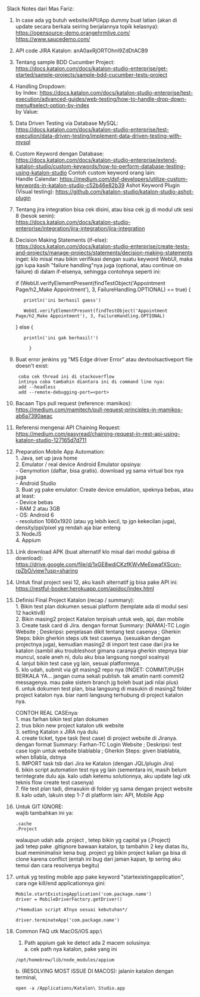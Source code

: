 Slack Notes dari Mas Fariz:
1. In case ada yg butuh website/API/App dummy buat latian (akan di update secara berkala seiring berjalannya topik kelasnya):\
                https://opensource-demo.orangehrmlive.com/
                https://www.saucedemo.com/

2. API code JIRA Katalon: anA0axRjORTOhnI9ZdDtACB9

3. Tentang sample BDD Cucumber Project:\
    https://docs.katalon.com/docs/katalon-studio-enterprise/get-started/sample-projects/sample-bdd-cucumber-tests-project

    

4. Handling Dropdown:\
        by Index: https://docs.katalon.com/docs/katalon-studio-enterprise/test-execution/advanced-guides/web-testing/how-to-handle-drop-down-menu#select-option-by-index \
        by Value: 

5. Data Driven Testing via Database MySQL:\
        https://docs.katalon.com/docs/katalon-studio-enterprise/test-execution/data-driven-testing/implement-data-driven-testing-with-mysql

6. Custom Keyword dengan Database:\
        https://docs.katalon.com/docs/katalon-studio-enterprise/extend-katalon-studio/custom-keywords/how-to-perform-database-testing-using-katalon-studio
        Contoh custom keyword orang lain:\
                Handle Calendar: https://medium.com/dsf-developers/utilize-custom-keywords-in-katalon-studio-c52b46e82b39
                Ashot Keyword Plugin (Visual testing): https://github.com/katalon-studio/katalon-studio-ashot-plugin

7. Tentang jira integration bisa cek disini, atau bisa cek jg di modul utk sesi 8 (besok senin):\
https://docs.katalon.com/docs/katalon-studio-enterprise/integration/jira-integration/jira-integration

8. Decision Making Statements (if-else):
https://docs.katalon.com/docs/katalon-studio-enterprise/create-tests-and-projects/manage-projects/statements/decision-making-statements \
    inget: klo misal mau bikin verifikasi dengan suatu keyword WebUI, maka jgn lupa kasih "failure handling"nya juga (optional, atau continue on failure) di dalam if-elsenya, sehingga contohnya seperti ini:

    if (WebUI.verifyElementPresent(findTestObject('Appointment Page/h2_Make Appointment'), 3, FailureHandling.OPTIONAL) == true) {
                
          println('ini berhasil gaess')

          WebUI.verifyElementPresent(findTestObject('Appointment Page/h2_Make Appointment'), 3, FailureHandling.OPTIONAL)
                
     } else {
                
          println('ini gak berhasil!')
                
            }


9. Buat error jenkins yg "MS Edge driver Error" atau devtoolsactiveport file doesn't exist:

        coba cek thread ini di stackoverflow
        intinya coba tambahin diantara ini di command line nya:
        add --headless
        add --remote-debugging-port=<port>


10. Bacaan Tips pull request (reference: mamikos):\
    https://medium.com/mamitech/pull-request-principles-in-mamikos-ab6a7390aeac

11. Referensi mengenai API Chaining Request:
https://medium.com/easyread/chaining-request-in-rest-api-using-katalon-studio-127165d7d711

12. Preparation Mobile App Automation:\
        1. Java, set up java home\
        2. Emulator / real device Android
        Emulator opsinya:\
        - Genymotion (daftar, bisa gratis). download yg sama virtual box nya juga\
        - Android Studio\
        3. Buat yg pake emulator: Create device emulation, speknya bebas, atau at least:\
        - Device bebas\
        - RAM 2 atau 3GB\
        - OS: Android 6\
        - resolution 1080x1920 (atau yg lebih kecil, tp jgn kekecilan juga), density/ppi/pixel yg rendah aja biar enteng\
        3. NodeJS\
        4. Appium

13. Link download APK (buat alternatif klo misal dari modul gabisa di download):\
    https://drive.google.com/file/d/1xGE8wdiCKzfKWvMeEpwafXScxn-rpZbO/view?usp=sharing

14. Untuk final project sesi 12, aku kasih alternatif jg bisa pake API ini:\
    https://restful-booker.herokuapp.com/apidoc/index.html

15. Definisi Final Project Katalon (recap / summary):\
        1. Bikin test plan dokumen sesuai platform (template ada di modul sesi 12 hacktiv8)\
        2. Bikin masing2 project Katalon terpisah untuk web, api, dan mobile\
        3. Create task card di Jira. dengan format Summary: [NAMA]-TC Login Website ; Deskripsi: penjelasan dikit tentang test casenya ; Gherkin Steps: bikin gherkin steps utk test casenya. (sesuaikan dengan projectnya juga), kemudian masing2 di import test case dari jira ke katalon (sambil aku troubleshoot gimana caranya gherkin stepnya biar muncul, soale aneh ni, dulu aku bisa langsung nongol soalnya)\
        4. lanjut bikin test case yg lain, sesuai platformnya.\
        5. klo udah, submit via git masing2 repo nya (INGET: COMMIT/PUSH BERKALA YA... jangan cuma sekali publish. tak amatin nanti commit2 messagenya. mau pake sistem branch jg boleh buat jadi nilai plus)\
        6. untuk dokumen test plan, bisa langsung di masukin di masing2 folder project katalon nya. biar nanti langsung terhubung di project katalon nya.

    CONTOH REAL CASEnya:\
        1. mas farhan bikin test plan dokumen\
        2. trus bikin new project katalon utk website\
        3. setting Katalon x JIRA nya dulu\
        4. create ticket, type task (test case) di project website di Jiranya. dengan format Summary: Farhan-TC Login Website ; Deskripsi: test case login untuk website blablabla ; Gherkin Steps: given blablabla, when bllabla, dstnya\
        5. IMPORT task tsb dari Jira ke Katalon (dengan JQL/plugin Jira)\
        6. bikin script automation test nya yg lain (sementara ini, masih belum terintegrate dulu aja. kalo udah ketemu solutionnya, aku update lagi utk teknis flow create test casenya)\
        7. file test plan tadi, dimasukin di folder yg sama dengan project website\
        8. kalo udah, lakuin step 1-7 di platform lain: API, Mobile App


16. Untuk GIT IGNORE:\
        wajib tambahkan ini ya:

        .cache
        .Project

    walaupun udah ada .project , tetep bikin yg capital ya (.Project)\
    jadi tetep pake .gitignore bawaan katalon, tp tambahin 2 key diatas itu, buat meminimalisir kena bug .project yg bikin project kalian ga bisa di clone karena conflict (entah ini bug dari jaman kapan, tp sering aku temui dan cara resolvenya begitu) 


17. untuk yg testing mobile app pake keyword "startexistingapplication", cara nge kill/end applicationnya gini:
        
        Mobile.startExistingApplication('com.package.name')
        driver = MobileDriverFactory.getDriver()

        /*kemudian script ATnya sesuai kebutuhan*/

        driver.terminateApp('com.package.name')

18. Common FAQ utk MacOS/iOS app:\
      1. Path appium gak ke detect
      ada 2 macem solusinya:\
      a. cek path nya katalon, pake yang ini

        /opt/homebrew/lib/node_modules/appium

      b. (RESOLVING MOST ISSUE DI MACOS):
        jalanin katalon dengan terminal,
        
        open -a /Applications/Katalon\ Studio.app
